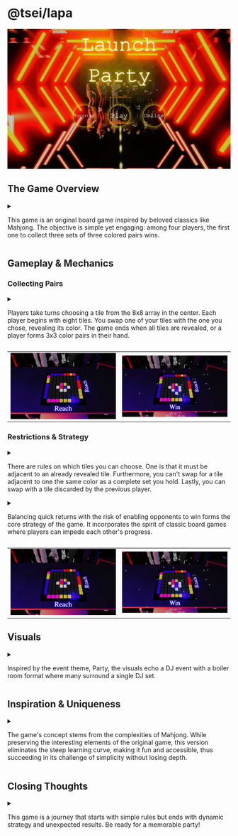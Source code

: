 # @tsei/lapa

<a href="https://lapa.tsei.jp" target=”_blank” rel="noopener noreferrer">
  <img src="./public/og.jpg"></img>
</a>

## The Game Overview

<details>
<summary>

This game is an original board game inspired by beloved classics like Mahjong. The objective is simple yet engaging: among four players, the first one to collect three sets of three colored pairs wins.

</summary>

このゲームは、麻雀のような人気のあるクラシックなゲームに触発されたオリジナルのボードゲームです。目標はシンプルでありながらも魅力的です:4人のプレイヤーの中で、最初に3つの色の組み合わせを3セット集めた人が勝利します。

</details>

## Gameplay & Mechanics

### Collecting Pairs

<details>
<summary>

Players take turns choosing a tile from the 8x8 array in the center. Each player begins with eight tiles. You swap one of your tiles with the one you chose, revealing its color. The game ends when all tiles are revealed, or a player forms 3x3 color pairs in their hand.

</summary>

プレイヤーは交互に中央の8x8の配列からタイルを選びます。各プレイヤーは8枚のタイルから始め、選んだタイルと自分のタイルを交換し、その色を明らかにします。ゲームは全てのタイルが明らかになった時、またはプレイヤーが手元で3x3の色のペアを形成した時に終了します。

</details>
<table>
<td>
<img src="./public/_0.jpg"></img>
</td>
<td>
<img src="./public/_1.jpg"></img>
</td>
</table>

### Restrictions & Strategy

<details>
<summary>

There are rules on which tiles you can choose. One is that it must be adjacent to an already revealed tile. Furthermore, you can't swap for a tile adjacent to one the same color as a complete set you hold. Lastly, you can swap with a tile discarded by the previous player.

</summary>

選べるタイルにはルールがあります。一つは、既に明らかになったタイルに隣接していなければならないということです。さらに、持っている完全なセットと同じ色のタイルに隣接するタイルとは交換できません。最後に、前のプレイヤーが捨てたタイルと交換することができます。

</details>

<details>
<summary>

Balancing quick returns with the risk of enabling opponents to win forms the core strategy of the game. It incorporates the spirit of classic board games where players can impede each other's progress.

</summary>

素早いリターンと対戦相手に勝つチャンスを与えるリスクをバランス良くとることが、ゲームの中核戦略を形成します。これは、プレイヤーが互いの進行を妨げるクラシックなボードゲームの精神を取り入れています。

</details></details>
<table>
<td>
<img src="./public/_0.jpg"></img>
</td>
<td>
<img src="./public/_1.jpg"></img>
</td>
</table>

## Visuals

<details>
<summary>

Inspired by the event theme, Party, the visuals echo a DJ event with a boiler room format where many surround a single DJ set.

</summary>

イベントテーマである「パーティー」に触発されたビジュアルは、DJイベントのボイラールーム形式を反映しており、多くの人々が一つのDJセットを囲むような形をしています。

</details>

## Inspiration & Uniqueness

<details>
<summary>

The game's concept stems from the complexities of Mahjong. While preserving the interesting elements of the original game, this version eliminates the steep learning curve, making it fun and accessible, thus succeeding in its challenge of simplicity without losing depth.

</summary>

ゲームのコンセプトは、麻雀の複雑さから生まれています。オリジナルのゲームの面白い要素を保ちつつ、このバージョンでは急な学習曲線を排除し、楽しくアクセス可能にしています。そのため、深みを失うことなくシンプルさへの挑戦に成功しています。

</details>

## Closing Thoughts

<details>
<summary>

This game is a journey that starts with simple rules but ends with dynamic strategy and unexpected results. Be ready for a memorable party!

</summary>

このゲームは、シンプルなルールから始まり、ダイナミックな戦略と予想外の結果で終わる旅です。思い出に残るパーティーの準備を！

</details>
